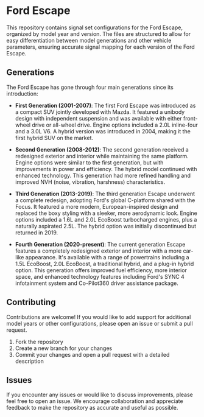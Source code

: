 # Ford Escape

This repository contains signal set configurations for the Ford Escape, organized by model year and version. The files are structured to allow for easy differentiation between model generations and other vehicle parameters, ensuring accurate signal mapping for each version of the Ford Escape.

## Generations

The Ford Escape has gone through four main generations since its introduction:

- **First Generation (2001-2007)**: The first Ford Escape was introduced as a compact SUV jointly developed with Mazda. It featured a unibody design with independent suspension and was available with either front-wheel drive or all-wheel drive. Engine options included a 2.0L inline-four and a 3.0L V6. A hybrid version was introduced in 2004, making it the first hybrid SUV on the market.

- **Second Generation (2008-2012)**: The second generation received a redesigned exterior and interior while maintaining the same platform. Engine options were similar to the first generation, but with improvements in power and efficiency. The hybrid model continued with enhanced technology. This generation had more refined handling and improved NVH (noise, vibration, harshness) characteristics.

- **Third Generation (2013-2019)**: The third generation Escape underwent a complete redesign, adopting Ford's global C-platform shared with the Focus. It featured a more modern, European-inspired design and replaced the boxy styling with a sleeker, more aerodynamic look. Engine options included a 1.6L and 2.0L EcoBoost turbocharged engines, plus a naturally aspirated 2.5L. The hybrid option was initially discontinued but returned in 2019.

- **Fourth Generation (2020-present)**: The current generation Escape features a completely redesigned exterior and interior with a more car-like appearance. It's available with a range of powertrains including a 1.5L EcoBoost, 2.0L EcoBoost, a traditional hybrid, and a plug-in hybrid option. This generation offers improved fuel efficiency, more interior space, and enhanced technology features including Ford's SYNC 4 infotainment system and Co-Pilot360 driver assistance package.

## Contributing

Contributions are welcome! If you would like to add support for additional model years or other configurations, please open an issue or submit a pull request.

1. Fork the repository
2. Create a new branch for your changes
3. Commit your changes and open a pull request with a detailed description

## Issues

If you encounter any issues or would like to discuss improvements, please feel free to open an issue. We encourage collaboration and appreciate feedback to make the repository as accurate and useful as possible.
